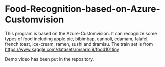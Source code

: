 # Food-Recognition-based-on-Azure-Customvision

This program is based on the Azure-Customvision. It can recognize some types of food including apple pie, bibimbap, cannoli, edamam, falafel, french toast, ice-cream, ramen, sushi and tiramisu. The train set is from https://www.kaggle.com/datasets/msarmi9/food101tiny

Demo video has been put in the repository.
